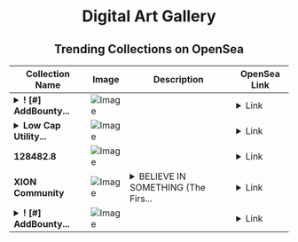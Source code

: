 <div align="center">

# Digital Art Gallery

## Trending Collections on OpenSea

| Collection Name                       | Image                                                                                     | Description                       | OpenSea Link                                                                                          |
|---------------------------------------|-------------------------------------------------------------------------------------------|-----------------------------------|--------------------------------------------------------------------------------------------------------|
| **<details><summary>! [#] AddBounty...</summary>! [#] AddBounty.io 04</details>** | ![Image](https://i.seadn.io/s/raw/files/fa99544f10af89c8b88c3ef1a278a5f6.png?w=500&auto=format?w=200&auto=format) |  | <details><summary>Link</summary>[! [#] AddBounty.io 04](https://opensea.io/collection/addbounty-io-04)</details> |
| **<details><summary>Low Cap Utility...</summary>Low Cap Utility Community</details>** | ![Image](https://raw.seadn.io/files/e12391dc79dbd294b90f4dfc66d3da57.svg?w=200&auto=format) |  | <details><summary>Link</summary>[Low Cap Utility Community](https://opensea.io/collection/low-cap-utility-community)</details> |
| **128482.8** | ![Image](https://i.seadn.io/s/raw/files/1fbeccffca608672ad4aa71476ee9fff.jpg?w=500&auto=format?w=200&auto=format) |  | <details><summary>Link</summary>[128482.8](https://opensea.io/collection/128482-8)</details> |
| **XION Community** | ![Image](https://i.seadn.io/s/raw/files/7b36175d7ebecd3ca5eca7cf6f66f9f4.jpg?w=500&auto=format?w=200&auto=format) | <details><summary>BELIEVE IN SOMETHING (The Firs...</summary>BELIEVE IN SOMETHING (The First Spark)</details> | <details><summary>Link</summary>[XION Community](https://opensea.io/collection/xion-community)</details> |
| **<details><summary>! [#] AddBounty...</summary>! [#] AddBounty.io 03</details>** | ![Image](https://i.seadn.io/s/raw/files/f8a86aa90a2cee21c4eb5a03af9d21a8.png?w=500&auto=format?w=200&auto=format) |  | <details><summary>Link</summary>[! [#] AddBounty.io 03](https://opensea.io/collection/addbounty-io-03)</details> |

</div>